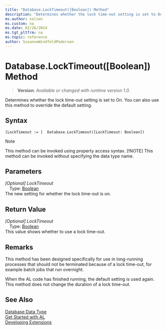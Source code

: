 ```yaml
---
title: "Database.LockTimeout([Boolean]) Method"
description: "Determines whether the lock time-out setting is set to On."
ms.author: solsen
ms.custom: na
ms.date: 02/26/2024
ms.tgt_pltfrm: na
ms.topic: reference
author: SusanneWindfeldPedersen
---
```

[//]: # (START>DO_NOT_EDIT)
[//]: # (IMPORTANT:Do not edit any of the content between here and the END>DO_NOT_EDIT.)
[//]: # (Any modifications should be made in the .xml files in the ModernDev repo.)
# Database.LockTimeout([Boolean]) Method
> **Version**: _Available or changed with runtime version 1.0._

Determines whether the lock time-out setting is set to On. You can also use this method to override the default setting.


## Syntax
```AL
[LockTimeout := ]  Database.LockTimeout([LockTimeout: Boolean])
```
> [!NOTE]
> This method can be invoked using property access syntax.
> [!NOTE]
> This method can be invoked without specifying the data type name.
## Parameters
*[Optional] LockTimeout*  
&emsp;Type: [Boolean](../boolean/boolean-data-type.md)  
The new setting for whether the lock time-out is on.  


## Return Value
*[Optional] LockTimeout*  
&emsp;Type: [Boolean](../boolean/boolean-data-type.md)  
This value shows whether to use a lock time-out.


[//]: # (IMPORTANT: END>DO_NOT_EDIT)

## Remarks

This method has been designed specifically for use in long-running processes that should not be terminated because of a lock time-out, for example batch jobs that run overnight.  

When the AL code has finished running, the default setting is used again. This method does not change the duration of a lock time-out.  

## See Also

[Database Data Type](database-data-type.md)  
[Get Started with AL](../../devenv-get-started.md)  
[Developing Extensions](../../devenv-dev-overview.md)